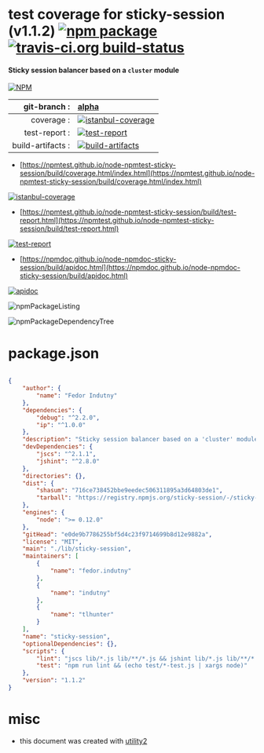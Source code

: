 # test coverage for  sticky-session (v1.1.2)  [![npm package](https://img.shields.io/npm/v/npmtest-sticky-session.svg?style=flat-square)](https://www.npmjs.org/package/npmtest-sticky-session) [![travis-ci.org build-status](https://api.travis-ci.org/npmtest/node-npmtest-sticky-session.svg)](https://travis-ci.org/npmtest/node-npmtest-sticky-session)
#### Sticky session balancer based on a `cluster` module

[![NPM](https://nodei.co/npm/sticky-session.png?downloads=true&downloadRank=true&stars=true)](https://www.npmjs.com/package/sticky-session)

| git-branch : | [alpha](https://github.com/npmtest/node-npmtest-sticky-session/tree/alpha)|
|--:|:--|
| coverage : | [![istanbul-coverage](https://npmtest.github.io/node-npmtest-sticky-session/build/coverage.badge.svg)](https://npmtest.github.io/node-npmtest-sticky-session/build/coverage.html/index.html)|
| test-report : | [![test-report](https://npmtest.github.io/node-npmtest-sticky-session/build/test-report.badge.svg)](https://npmtest.github.io/node-npmtest-sticky-session/build/test-report.html)|
| build-artifacts : | [![build-artifacts](https://npmtest.github.io/node-npmtest-sticky-session/glyphicons_144_folder_open.png)](https://github.com/npmtest/node-npmtest-sticky-session/tree/gh-pages/build)|

- [https://npmtest.github.io/node-npmtest-sticky-session/build/coverage.html/index.html](https://npmtest.github.io/node-npmtest-sticky-session/build/coverage.html/index.html)

[![istanbul-coverage](https://npmtest.github.io/node-npmtest-sticky-session/build/screenCapture.buildCi.browser.%252Ftmp%252Fbuild%252Fcoverage.lib.html.png)](https://npmtest.github.io/node-npmtest-sticky-session/build/coverage.html/index.html)

- [https://npmtest.github.io/node-npmtest-sticky-session/build/test-report.html](https://npmtest.github.io/node-npmtest-sticky-session/build/test-report.html)

[![test-report](https://npmtest.github.io/node-npmtest-sticky-session/build/screenCapture.buildCi.browser.%252Ftmp%252Fbuild%252Ftest-report.html.png)](https://npmtest.github.io/node-npmtest-sticky-session/build/test-report.html)

- [https://npmdoc.github.io/node-npmdoc-sticky-session/build/apidoc.html](https://npmdoc.github.io/node-npmdoc-sticky-session/build/apidoc.html)

[![apidoc](https://npmdoc.github.io/node-npmdoc-sticky-session/build/screenCapture.buildCi.browser.%252Ftmp%252Fbuild%252Fapidoc.html.png)](https://npmdoc.github.io/node-npmdoc-sticky-session/build/apidoc.html)

![npmPackageListing](https://npmtest.github.io/node-npmtest-sticky-session/build/screenCapture.npmPackageListing.svg)

![npmPackageDependencyTree](https://npmtest.github.io/node-npmtest-sticky-session/build/screenCapture.npmPackageDependencyTree.svg)



# package.json

```json

{
    "author": {
        "name": "Fedor Indutny"
    },
    "dependencies": {
        "debug": "^2.2.0",
        "ip": "^1.0.0"
    },
    "description": "Sticky session balancer based on a 'cluster' module",
    "devDependencies": {
        "jscs": "^2.1.1",
        "jshint": "^2.8.0"
    },
    "directories": {},
    "dist": {
        "shasum": "716ce738452bbe9eedec506311895a3d64803de1",
        "tarball": "https://registry.npmjs.org/sticky-session/-/sticky-session-1.1.2.tgz"
    },
    "engines": {
        "node": ">= 0.12.0"
    },
    "gitHead": "e0de9b7786255bf5d4c23f9714699b8d12e9882a",
    "license": "MIT",
    "main": "./lib/sticky-session",
    "maintainers": [
        {
            "name": "fedor.indutny"
        },
        {
            "name": "indutny"
        },
        {
            "name": "tlhunter"
        }
    ],
    "name": "sticky-session",
    "optionalDependencies": {},
    "scripts": {
        "lint": "jscs lib/*.js lib/**/*.js && jshint lib/*.js lib/**/*.js",
        "test": "npm run lint && (echo test/*-test.js | xargs node)"
    },
    "version": "1.1.2"
}
```



# misc
- this document was created with [utility2](https://github.com/kaizhu256/node-utility2)
